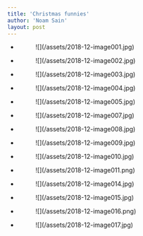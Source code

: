 ```yaml
---
title: 'Christmas funnies'
author: 'Noam Sain'
layout: post
---
```


- <figure>![](/assets/2018-12-image001.jpg)</figure>
- <figure>![](/assets/2018-12-image002.jpg)</figure>
- <figure>![](/assets/2018-12-image003.jpg)</figure>
- <figure>![](/assets/2018-12-image004.jpg)</figure>
- <figure>![](/assets/2018-12-image005.jpg)</figure>
- <figure>![](/assets/2018-12-image007.jpg)</figure>
- <figure>![](/assets/2018-12-image008.jpg)</figure>
- <figure>![](/assets/2018-12-image009.jpg)</figure>
- <figure>![](/assets/2018-12-image010.jpg)</figure>
- <figure>![](/assets/2018-12-image011.png)</figure>
- <figure>![](/assets/2018-12-image014.jpg)</figure>
- <figure>![](/assets/2018-12-image015.jpg)</figure>
- <figure>![](/assets/2018-12-image016.png)</figure>
- <figure>![](/assets/2018-12-image017.jpg)</figure>